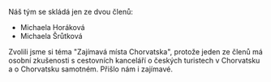 Náš tým se skládá jen ze dvou členů:
+ Michaela Horáková
+ Michaela Šrůtková

Zvolili jsme si téma "Zajímavá místa Chorvatska", protože jeden ze členů má osobní zkušenosti s cestovních kanceláří o českých turistech v Chorvatsku a o Chorvatsku samotném. Přišlo nám i zajímavé. 

